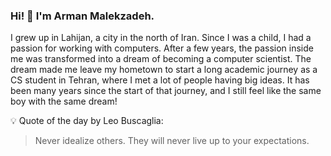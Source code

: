 ### Hi! 👋 I'm Arman Malekzadeh.

I grew up in Lahijan, a city in the north of Iran. Since I was a child, I had a passion for working with computers. After a few years, the passion inside me was transformed into a dream of becoming a computer scientist. The dream made me leave my hometown to start a long academic journey as a CS student in Tehran, where I met a lot of people having big ideas. It has been many years since the start of that journey, and I still feel like the same boy with the same dream!


💡 Quote of the day by Leo Buscaglia: 
>Never idealize others. They will never live up to your expectations.
